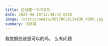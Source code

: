 ```yaml
---
title: 在创建一个中文的
date: 2022-04-16T12:34:42.095Z
image: /static/media/20170626114836_4309.jpg
summary: 试试咯
---
```

我觉额应该是可以的吗。 么有问题